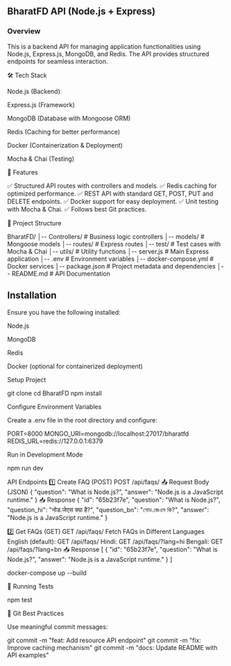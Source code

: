 ## BharatFD API (Node.js + Express)

### Overview

This is a backend API for managing application functionalities using Node.js, Express.js, MongoDB, and Redis. The API provides structured endpoints for seamless interaction.

🛠 Tech Stack

Node.js (Backend)

Express.js (Framework)

MongoDB (Database with Mongoose ORM)

Redis (Caching for better performance)

Docker (Containerization & Deployment)

Mocha & Chai (Testing)

📌 Features

✅ Structured API routes with controllers and models.
✅ Redis caching for optimized performance.
✅ REST API with standard GET, POST, PUT and DELETE endpoints.
✅ Docker support for easy deployment.
✅ Unit testing with Mocha & Chai.
✅ Follows best Git practices.

📂 Project Structure

BharatFD/
│-- Controllers/        # Business logic controllers
│-- models/            # Mongoose models
│-- routes/            # Express routes
│-- test/              # Test cases with Mocha & Chai
│-- utils/             # Utility functions
│-- server.js          # Main Express application
│-- .env               # Environment variables
│-- docker-compose.yml # Docker services
│-- package.json       # Project metadata and dependencies
│-- README.md          # API Documentation

## Installation

Ensure you have the following installed:

Node.js

MongoDB

Redis

Docker (optional for containerized deployment)

Setup Project

git clone 
cd BharatFD
npm install

Configure Environment Variables

Create a .env file in the root directory and configure:

PORT=8000
MONGO_URI=mongodb://localhost:27017/bharatfd
REDIS_URL=redis://127.0.0.1:6379

Run in Development Mode

npm run dev

API Endpoints
1️⃣ Create FAQ (POST)
POST /api/faqs/
📤 Request Body (JSON)
{
  "question": "What is Node.js?",
  "answer": "Node.js is a JavaScript runtime."
}
📥 Response
{
  "id": "65b23f7e",
  "question": "What is Node.js?",
  "question_hi": "नोड.जेएस क्या है?",
  "question_bn": "নোড.জেএস কি?",
  "answer": "Node.js is a JavaScript runtime."
}

2️⃣ Get FAQs (GET)
GET /api/faqs/
Fetch FAQs in Different Languages
English (default): GET /api/faqs/
Hindi: GET /api/faqs/?lang=hi
Bengali: GET /api/faqs/?lang=bn
📥 Response
[
  {
    "id": "65b23f7e",
    "question": "What is Node.js?",
    "answer": "Node.js is a JavaScript runtime."
  }
]




docker-compose up --build

🧪 Running Tests

npm test

📖 Git Best Practices

Use meaningful commit messages:

git commit -m "feat: Add resource API endpoint"
git commit -m "fix: Improve caching mechanism"
git commit -m "docs: Update README with API examples"


